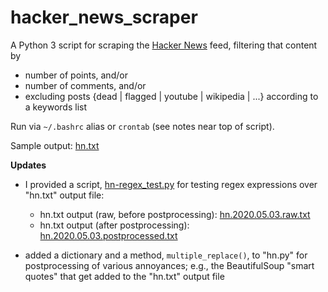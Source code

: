 # hacker_news_scraper

A Python 3 script for scraping the [Hacker News](https://news.ycombinator.com/news) feed, filtering that content by

* number of points, and/or
* number of comments, and/or
* excluding posts {dead | flagged | youtube | wikipedia | ...} according to a keywords list

Run via `~/.bashrc` alias or `crontab` (see notes near top of script).

Sample output: [hn.txt](https://github.com/victoriastuart/hacker_news_scraper/blob/master/hn.txt)

**Updates**

* I provided a script, [hn-regex_test.py](https://github.com/victoriastuart/hacker_news_scraper/blob/master/hn-regex_test.py) for testing regex expressions over "hn.txt" output file:

  * hn.txt output (raw, before postprocessing): [hn.2020.05.03.raw.txt]()
  * hn.txt output (after postprocessing): [hn.2020.05.03.postprocessed.txt]()

* added a dictionary and a method, `multiple_replace()`, to "hn.py" for postprocessing of various annoyances; e.g., the  BeautifulSoup "smart quotes" that get added to the "hn.txt" output file
